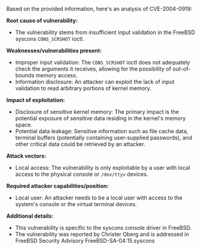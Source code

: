 Based on the provided information, here's an analysis of CVE-2004-0919:

**Root cause of vulnerability:**
- The vulnerability stems from insufficient input validation in the FreeBSD syscons `CONS_SCRSHOT` ioctl.

**Weaknesses/vulnerabilities present:**
- Improper input validation: The `CONS_SCRSHOT` ioctl does not adequately check the arguments it receives, allowing for the possibility of out-of-bounds memory access.
- Information disclosure: An attacker can exploit the lack of input validation to read arbitrary portions of kernel memory.

**Impact of exploitation:**
- Disclosure of sensitive kernel memory: The primary impact is the potential exposure of sensitive data residing in the kernel's memory space.
- Potential data leakage: Sensitive information such as file cache data, terminal buffers (potentially containing user-supplied passwords), and other critical data could be retrieved by an attacker.

**Attack vectors:**
- Local access: The vulnerability is only exploitable by a user with local access to the physical console or `/dev/ttyv` devices.

**Required attacker capabilities/position:**
- Local user: An attacker needs to be a local user with access to the system's console or the virtual terminal devices.

**Additional details:**
- This vulnerability is specific to the syscons console driver in FreeBSD.
- The vulnerability was reported by Christer Oberg and is addressed in FreeBSD Security Advisory FreeBSD-SA-04:15.syscons